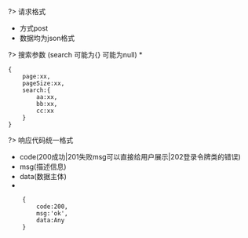 


?> 请求格式

- 方式post 
- 数据均为json格式




?> 搜索参数 (search 可能为{} 可能为null)
* 
```
{
    page:xx,
    pageSize:xx,
    search:{
        aa:xx,
        bb:xx,
        cc:xx
    }
}
```

?> 响应代码统一格式
  
- code(200成功|201失败msg可以直接给用户展示|202登录令牌类的错误) 
- msg(描述信息) 
- data(数据主体)
- 
```
    {
        code:200,
        msg:'ok',
        data:Any
    }
```



